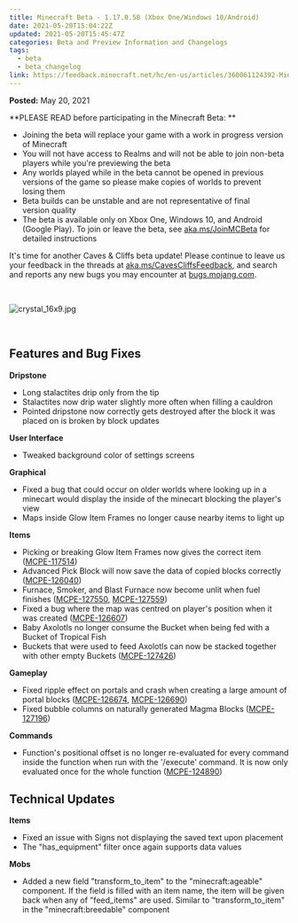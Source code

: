 ```yaml
---
title: Minecraft Beta - 1.17.0.58 (Xbox One/Windows 10/Android)
date: 2021-05-20T15:04:22Z
updated: 2021-05-20T15:45:47Z
categories: Beta and Preview Information and Changelogs
tags:
  - beta
  - beta_changelog
link: https://feedback.minecraft.net/hc/en-us/articles/360061124392-Minecraft-Beta-1-17-0-58-Xbox-One-Windows-10-Android
---
```


**Posted:** May 20, 2021

**PLEASE READ before participating in the Minecraft Beta: **

- Joining the beta will replace your game with a work in progress version of Minecraft 
- You will not have access to Realms and will not be able to join non-beta players while you're previewing the beta
- Any worlds played while in the beta cannot be opened in previous versions of the game so please make copies of worlds to prevent losing them 
- Beta builds can be unstable and are not representative of final version quality 
- The beta is available only on Xbox One, Windows 10, and Android (Google Play). To join or leave the beta, see [aka.ms/JoinMCBeta](https://aka.ms/JoinMCBeta) for detailed instructions

It's time for another Caves & Cliffs beta update! Please continue to leave us your feedback in the threads at [aka.ms/CavesCliffsFeedback](https://aka.ms/CavesCliffsFeedback), and search and reports any new bugs you may encounter at [bugs.mojang.com](https://bugs.mojang.com/).

 

![crystal_16x9.jpg](https://feedback.minecraft.net/hc/article_attachments/360095995171/crystal_16x9.jpg)

 

## **Features and Bug Fixes**

**Dripstone**

- Long stalactites drip only from the tip
- Stalactites now drip water slightly more often when filling a cauldron
- Pointed dripstone now correctly gets destroyed after the block it was placed on is broken by block updates

**User Interface**

- Tweaked background color of settings screens

**Graphical**

- Fixed a bug that could occur on older worlds where looking up in a minecart would display the inside of the minecart blocking the player's view
- Maps inside Glow Item Frames no longer cause nearby items to light up

**Items**

- Picking or breaking Glow Item Frames now gives the correct item ([MCPE-117514](https://bugs.mojang.com/browse/MCPE-117514))
- Advanced Pick Block will now save the data of copied blocks correctly ([MCPE-126040](https://bugs.mojang.com/browse/MCPE-126040))
- Furnace, Smoker, and Blast Furnace now become unlit when fuel finishes ([MCPE-127550](https://bugs.mojang.com/browse/MCPE-127550), [MCPE-127559](https://bugs.mojang.com/browse/MCPE-127559))
- Fixed a bug where the map was centred on player's position when it was created ([MCPE-126607](https://bugs.mojang.com/browse/MCPE-126607))
- Baby Axolotls no longer consume the Bucket when being fed with a Bucket of Tropical Fish
- Buckets that were used to feed Axolotls can now be stacked together with other empty Buckets ([MCPE-127426](https://bugs.mojang.com/browse/MCPE-127426))

**Gameplay**

- Fixed ripple effect on portals and crash when creating a large amount of portal blocks ([MCPE-126674](https://bugs.mojang.com/browse/MCPE-126674), [MCPE-126690](https://bugs.mojang.com/browse/MCPE-126690))
- Fixed bubble columns on naturally generated Magma Blocks ([MCPE-127196](https://bugs.mojang.com/browse/MCPE-127196))

**Commands**

- Function's positional offset is no longer re-evaluated for every command inside the function when run with the '/execute' command. It is now only evaluated once for the whole function ([MCPE-124890](https://bugs.mojang.com/browse/MCPE-124890))

## **Technical Updates**

**Items**

- Fixed an issue with Signs not displaying the saved text upon placement
- The "has_equipment" filter once again supports data values

**Mobs**

- Added a new field "transform_to_item" to the "minecraft:ageable" component. If the field is filled with an item name, the item will be given back when any of "feed_items" are used. Similar to "transform_to_item" in the "minecraft:breedable" component
